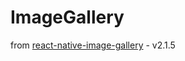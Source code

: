 # ImageGallery

from [react-native-image-gallery](https://github.com/meliorence/react-native-image-gallery) - v2.1.5
